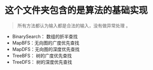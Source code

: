 # 这个文件夹包含的是算法的基础实现

> 所有方法都认为输入都是合法的输入，没有做异常处理 。

- BinarySearch： 数组的折半查找
- MapBFS：无向图的广度优先查找
- MapDFS：无向图的深度优先查找
- TreeBFS： 树的广度优先查找
- TreeDFS： 树的深度优先查找
